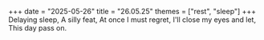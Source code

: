 +++
date = "2025-05-26"
title = "26.05.25"
themes = ["rest", "sleep"]
+++
Delaying sleep,
A silly feat,
At once I must regret,
I'll close my eyes and let,
This day pass on.
